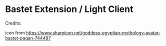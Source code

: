 # Bastet Extension / Light Client


Credits:

icon from https://www.shareicon.net/goddess-egyptian-mythology-avatar-bastet-pagan-744487
